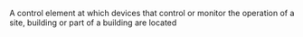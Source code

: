 A control element at which devices that control or monitor the operation of a site, building or part of a building are located